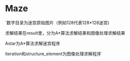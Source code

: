 # Maze
`数字目录为迷宫原始图片（例如128代表128*128迷宫)

求解结果在result里，分为A*算法求解结果和图像处理求解结果

Astar为A*算法求解迷宫程序

iteration和structure_element为图像处理求解程序`
